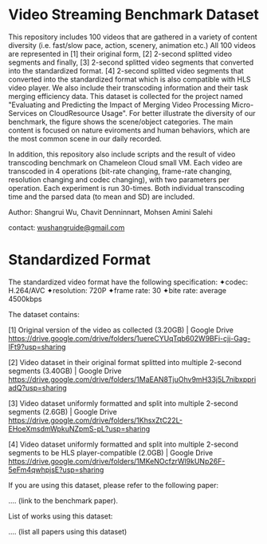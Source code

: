 # Video Streaming Benchmark Dataset
This repository includes 100 videos that are gathered in a variety of content diversity (i.e. fast/slow pace, action, scenery, animation etc.) All 100 videos are represented in [1] their original form, [2] 2-second splitted video segments and finally, [3] 2-second splitted video segments that converted into the standardized format. [4] 2-second splitted video segments that converted into the standardized format which is also compatible with HLS video player. We also include their transcoding information and their task merging efficiency data. This dataset is collected for the project named "Evaluating and Predicting the Impact of Merging Video Processing Micro-Services on CloudResource Usage". For better illustrate the diversity of our benchmark, the figure shows the scene/object categories. The main content is focused on nature eviroments and human behaviors, which are the most common scene in our daily recorded.

In addition, this repository also include scripts and the result of video transcoding benchmark on Chameleon Cloud small VM. Each video are transcoded in 4 operations (bit-rate changing, frame-rate changing, resolution changing and codec changing), with two parameters per operation. Each experiment is run 30-times. Both individual transcoding time and the parsed data (to mean and SD) are included.

Author: Shangrui Wu, Chavit Denninnart, Mohsen Amini Salehi

contact: wushangruide@gmail.com


# Standardized Format
The standardized video format have the following specification: 
  ✦codec: H.264/AVC
  ✦resolution: 720P
  ✦frame rate: 30
  ✦bite rate: average 4500kbps
  
The dataset contains:

[1] Original version of the video as collected (3.20GB) | Google Drive
https://drive.google.com/drive/folders/1uereCYUqTqb602W9BFi-cjj-Gag-IFt9?usp=sharing

[2] Video dataset in their original format splitted into multiple 2-second segments (3.40GB) | Google Drive
https://drive.google.com/drive/folders/1MaEAN8TjuOhv9mH33j5L7nibxppriadQ?usp=sharing

[3] Video dataset uniformly formatted and split into multiple 2-second segments (2.6GB) | Google Drive
https://drive.google.com/drive/folders/1KhsxZtC22L-EHoeXmsdmWpkuNZpmS-pL?usp=sharing

[4] Video dataset uniformly formatted and split into multiple 2-second segments to be HLS player-compatible (2.0GB) | Google Drive https://drive.google.com/drive/folders/1MKeNOcfzrWl9kUNp26F-5eFm4qwhpjsE?usp=sharing



If you are using this dataset, please refer to the following paper: 

.... (link to the benchmark paper).

List of works using this dataset: 

.... (list all papers using this dataset)
